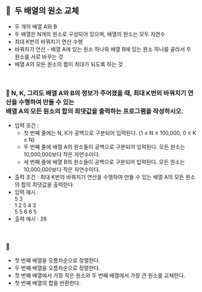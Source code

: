 ## **🧸  두 배열의 원소 교체**

- 두 개의 배열 A와 B
- 두 배열은 N개의 원소로 구성되어 있으며, 배열의 원소는 모두 자연수
- 최대 K번의 바꿔치기 연산 수행
- 바꿔치기 연산 - 배열 A에 있는 원소 하나와 배열 B에 있는 원소 하나를 골라서 두 원소를 서로 바꾸는 것
- 배열 A의 모든 원소의 합이 최대가 되도록 하는 것
<br/>

### **🚪 N, K, 그리도 배열 A와 B의 정보가 주어졌을 때, 최대 K번의 바꿔치기 연산을 수행하여 만들 수 있는 <br/> 배열 A의 모든 원소의 합의 최댓값을 출력하는 프로그램을 작성하시오.**

- 입력 조건 :
    - 첫 번째 줄에는 N, K가 공백으로 구분되어 입력된다. (1 ≤ N ≤ 100,000, 0 ≤ K ≤ N)
    - 두 번째 줄에 배열 A의 원소들이 공백으로 구분되어 입력된다. 모든 원소는 10,000,000보다 작은 자연수이다.
    - 세 번째 줄에 배열 B의 원소들이 공백으로 구분되어 입력된다. 모든 원소는 10,000,000보다 작은 자연수이다.
- 출력 조건 : 최대 K번의 바꿔치기 연산을 수행하여 만들 수 있는 배열 A의 모든 원소의 합의 최댓값을 출력한다.
- 입력 예시 : <br/>
    5 3 <br/>
    1 2 5 4 3 <br/>
    5 5 6 6 5 <br/>
- 출력 예시 : 26
<br/>

### **🔑**

- 첫 번째 배열을 오름차순으로 정렬한다.
- 두 번째 배열을 오름차순으로 정렬한다.
- 첫 번째 배열에서 가장 작은 원소와 두 번째 배열에서 가장 큰 원소를 교체한다.
- 첫 번째 배열의 합을 반환한다.
